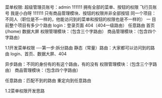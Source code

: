 菜单权限:
超级管理员账号：admin 111111 拥有全部的菜单、按钮的权限
飞行员账号 我是小白呀 111111 只有商品管理模块、按钮的权限并非全部按钮
同一个项目：不同人（职位是不一样的，他能访问到的菜单和按钮的权限也是不一样的）
一 目前整个项目有多少个路由
login：登录页面  404（404一级路由） 任意路由 首页(/home) 数据大屏
权限管理模块：（包含三个字路由）
商品管理模块：（包含四个字路由）


1.1开发菜单权限
---第一步:拆分路由
静态（常量）路由：大家都可以访问到的路由
login、首页、数据大屏、404

异步路由：不同的身份有的有这个路由，有的没有
权限管理模块：（包含三个字路由）
商品管理模块：（包含四个字路由）

任意路由：匹配不到的路由 重定向到任意路由

1.2菜单权限开发思路
